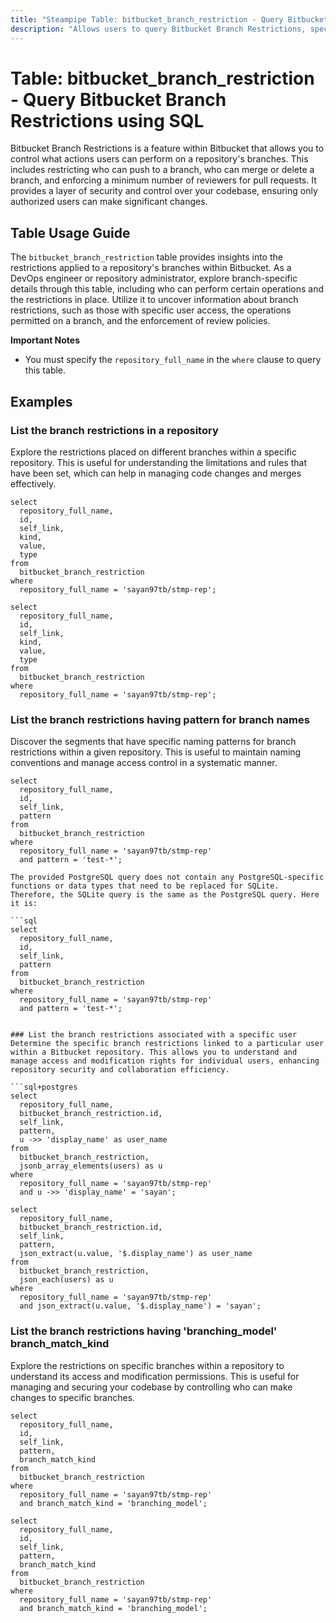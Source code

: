 ```yaml
---
title: "Steampipe Table: bitbucket_branch_restriction - Query Bitbucket Branch Restrictions using SQL"
description: "Allows users to query Bitbucket Branch Restrictions, specifically the restrictions applied to a repository's branches, providing insights into the level of access and operations permitted."
---
```


# Table: bitbucket_branch_restriction - Query Bitbucket Branch Restrictions using SQL

Bitbucket Branch Restrictions is a feature within Bitbucket that allows you to control what actions users can perform on a repository's branches. This includes restricting who can push to a branch, who can merge or delete a branch, and enforcing a minimum number of reviewers for pull requests. It provides a layer of security and control over your codebase, ensuring only authorized users can make significant changes.

## Table Usage Guide

The `bitbucket_branch_restriction` table provides insights into the restrictions applied to a repository's branches within Bitbucket. As a DevOps engineer or repository administrator, explore branch-specific details through this table, including who can perform certain operations and the restrictions in place. Utilize it to uncover information about branch restrictions, such as those with specific user access, the operations permitted on a branch, and the enforcement of review policies.

**Important Notes**
- You must specify the `repository_full_name` in the `where` clause to query this table.

## Examples

### List the branch restrictions in a repository
Explore the restrictions placed on different branches within a specific repository. This is useful for understanding the limitations and rules that have been set, which can help in managing code changes and merges effectively.

```sql+postgres
select
  repository_full_name,
  id,
  self_link,
  kind,
  value,
  type
from
  bitbucket_branch_restriction
where
  repository_full_name = 'sayan97tb/stmp-rep';
```

```sql+sqlite
select
  repository_full_name,
  id,
  self_link,
  kind,
  value,
  type
from
  bitbucket_branch_restriction
where
  repository_full_name = 'sayan97tb/stmp-rep';
```

### List the branch restrictions having pattern for branch names
Discover the segments that have specific naming patterns for branch restrictions within a given repository. This is useful to maintain naming conventions and manage access control in a systematic manner.

```sql+postgres
select
  repository_full_name,
  id,
  self_link,
  pattern
from
  bitbucket_branch_restriction
where
  repository_full_name = 'sayan97tb/stmp-rep'
  and pattern = 'test-*';
```

```sql+sqlite
The provided PostgreSQL query does not contain any PostgreSQL-specific functions or data types that need to be replaced for SQLite. Therefore, the SQLite query is the same as the PostgreSQL query. Here it is:

```sql
select
  repository_full_name,
  id,
  self_link,
  pattern
from
  bitbucket_branch_restriction
where
  repository_full_name = 'sayan97tb/stmp-rep'
  and pattern = 'test-*';
```
```

### List the branch restrictions associated with a specific user
Determine the specific branch restrictions linked to a particular user within a Bitbucket repository. This allows you to understand and manage access and modification rights for individual users, enhancing repository security and collaboration efficiency.

```sql+postgres
select
  repository_full_name,
  bitbucket_branch_restriction.id,
  self_link,
  pattern,
  u ->> 'display_name' as user_name
from
  bitbucket_branch_restriction,
  jsonb_array_elements(users) as u
where
  repository_full_name = 'sayan97tb/stmp-rep'
  and u ->> 'display_name' = 'sayan';
```

```sql+sqlite
select
  repository_full_name,
  bitbucket_branch_restriction.id,
  self_link,
  pattern,
  json_extract(u.value, '$.display_name') as user_name
from
  bitbucket_branch_restriction,
  json_each(users) as u
where
  repository_full_name = 'sayan97tb/stmp-rep'
  and json_extract(u.value, '$.display_name') = 'sayan';
```

### List the branch restrictions having 'branching_model' branch_match_kind
Explore the restrictions on specific branches within a repository to understand its access and modification permissions. This is useful for managing and securing your codebase by controlling who can make changes to specific branches.

```sql+postgres
select
  repository_full_name,
  id,
  self_link,
  pattern,
  branch_match_kind
from
  bitbucket_branch_restriction
where
  repository_full_name = 'sayan97tb/stmp-rep'
  and branch_match_kind = 'branching_model';
```

```sql+sqlite
select
  repository_full_name,
  id,
  self_link,
  pattern,
  branch_match_kind
from
  bitbucket_branch_restriction
where
  repository_full_name = 'sayan97tb/stmp-rep'
  and branch_match_kind = 'branching_model';
```